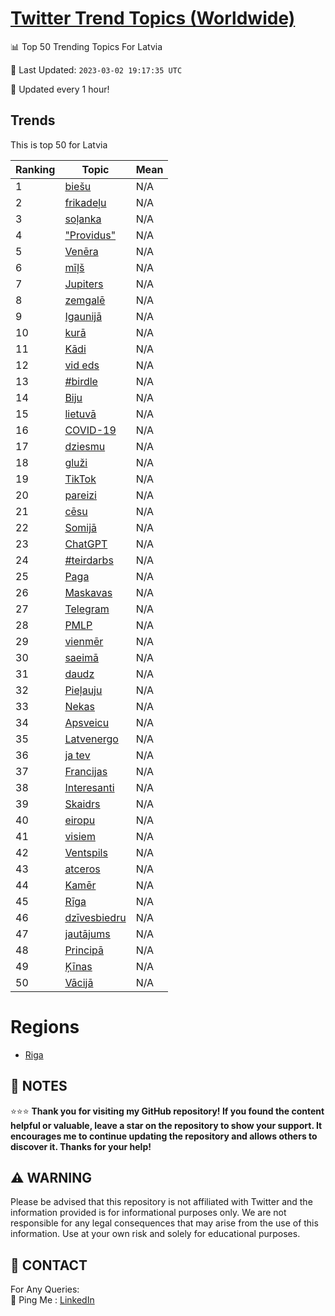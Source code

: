 [Twitter Trend Topics (Worldwide)](https://github.com/ErcinDedeoglu/Twitter-Trend-Topics)
==========


📊 Top 50 Trending Topics For Latvia

📆 Last Updated: `2023-03-02 19:17:35 UTC`

🔧 Updated every 1 hour!


## Trends

This is top 50 for Latvia

| Ranking | Topic | Mean |
| ------- | ------------ | ------------ |
| 1 | [biešu](http://twitter.com/search?q=bie%c5%a1u) | N/A |
| 2 | [frikadeļu](http://twitter.com/search?q=frikade%c4%bcu) | N/A |
| 3 | [soļanka](http://twitter.com/search?q=so%c4%bcanka) | N/A |
| 4 | ["Providus"](http://twitter.com/search?q=%22Providus%22) | N/A |
| 5 | [Venēra](http://twitter.com/search?q=Ven%c4%93ra) | N/A |
| 6 | [mīļš](http://twitter.com/search?q=m%c4%ab%c4%bc%c5%a1) | N/A |
| 7 | [Jupiters](http://twitter.com/search?q=Jupiters) | N/A |
| 8 | [zemgalē](http://twitter.com/search?q=zemgal%c4%93) | N/A |
| 9 | [Igaunijā](http://twitter.com/search?q=Igaunij%c4%81) | N/A |
| 10 | [kurā](http://twitter.com/search?q=kur%c4%81) | N/A |
| 11 | [Kādi](http://twitter.com/search?q=K%c4%81di) | N/A |
| 12 | [vid eds](http://twitter.com/search?q=vid+eds) | N/A |
| 13 | [#birdle](http://twitter.com/search?q=%23birdle) | N/A |
| 14 | [Biju](http://twitter.com/search?q=Biju) | N/A |
| 15 | [lietuvā](http://twitter.com/search?q=lietuv%c4%81) | N/A |
| 16 | [COVID-19](http://twitter.com/search?q=COVID-19) | N/A |
| 17 | [dziesmu](http://twitter.com/search?q=dziesmu) | N/A |
| 18 | [gluži](http://twitter.com/search?q=glu%c5%bei) | N/A |
| 19 | [TikTok](http://twitter.com/search?q=TikTok) | N/A |
| 20 | [pareizi](http://twitter.com/search?q=pareizi) | N/A |
| 21 | [cēsu](http://twitter.com/search?q=c%c4%93su) | N/A |
| 22 | [Somijā](http://twitter.com/search?q=Somij%c4%81) | N/A |
| 23 | [ChatGPT](http://twitter.com/search?q=ChatGPT) | N/A |
| 24 | [#teirdarbs](http://twitter.com/search?q=%23teirdarbs) | N/A |
| 25 | [Paga](http://twitter.com/search?q=Paga) | N/A |
| 26 | [Maskavas](http://twitter.com/search?q=Maskavas) | N/A |
| 27 | [Telegram](http://twitter.com/search?q=Telegram) | N/A |
| 28 | [PMLP](http://twitter.com/search?q=PMLP) | N/A |
| 29 | [vienmēr](http://twitter.com/search?q=vienm%c4%93r) | N/A |
| 30 | [saeimā](http://twitter.com/search?q=saeim%c4%81) | N/A |
| 31 | [daudz](http://twitter.com/search?q=daudz) | N/A |
| 32 | [Pieļauju](http://twitter.com/search?q=Pie%c4%bcauju) | N/A |
| 33 | [Nekas](http://twitter.com/search?q=Nekas) | N/A |
| 34 | [Apsveicu](http://twitter.com/search?q=Apsveicu) | N/A |
| 35 | [Latvenergo](http://twitter.com/search?q=Latvenergo) | N/A |
| 36 | [ja tev](http://twitter.com/search?q=ja+tev) | N/A |
| 37 | [Francijas](http://twitter.com/search?q=Francijas) | N/A |
| 38 | [Interesanti](http://twitter.com/search?q=Interesanti) | N/A |
| 39 | [Skaidrs](http://twitter.com/search?q=Skaidrs) | N/A |
| 40 | [eiropu](http://twitter.com/search?q=eiropu) | N/A |
| 41 | [visiem](http://twitter.com/search?q=visiem) | N/A |
| 42 | [Ventspils](http://twitter.com/search?q=Ventspils) | N/A |
| 43 | [atceros](http://twitter.com/search?q=atceros) | N/A |
| 44 | [Kamēr](http://twitter.com/search?q=Kam%c4%93r) | N/A |
| 45 | [Rīga](http://twitter.com/search?q=R%c4%abga) | N/A |
| 46 | [dzīvesbiedru](http://twitter.com/search?q=dz%c4%abvesbiedru) | N/A |
| 47 | [jautājums](http://twitter.com/search?q=jaut%c4%81jums) | N/A |
| 48 | [Principā](http://twitter.com/search?q=Princip%c4%81) | N/A |
| 49 | [Ķīnas](http://twitter.com/search?q=%c4%b6%c4%abnas) | N/A |
| 50 | [Vācijā](http://twitter.com/search?q=V%c4%81cij%c4%81) | N/A |



# Regions

* [Riga](</Latvia/Riga.md>)



## 📝 NOTES

⭐⭐⭐ **Thank you for visiting my GitHub repository! If you found the content helpful or valuable, leave a star on the repository to show your support. It encourages me to continue updating the repository and allows others to discover it. Thanks for your help!**


## ⚠️ WARNING

Please be advised that this repository is not affiliated with Twitter and the information provided is for informational purposes only. We are not responsible for any legal consequences that may arise from the use of this information. Use at your own risk and solely for educational purposes.


## 📨 CONTACT

 For Any Queries:  
            🏓 Ping Me : [LinkedIn](https://www.linkedin.com/in/ercindedeoglu/)
